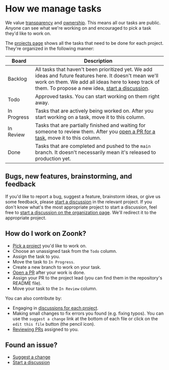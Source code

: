 # How we manage tasks

We value [transparency](../about/values.md#transparency) and [ownership](../about/values.md#ownership).
This means all our tasks are public.
Anyone can see what we're working on and encouraged to pick a task they'd like to work on.

The [projects page](https://github.com/orgs/zoonk/projects?type=beta) shows all the tasks that need to be done for each project.
They're organized in the following manner:

|Board|Description|
|-----|-----------|
|Backlog|All tasks that haven't been prioritized yet. We add ideas and future features here. It doesn't mean we'll work on them. We add all ideas here to keep track of them. To propose a new idea, [start a discussion](./managing-discussions.md).|
|Todo|Approved tasks. You can start working on them right away.|
|In Progress|Tasks that are actively being worked on. After you start working on a task, move it to this column.|
|In Review|Tasks that are partially finished and waiting for someone to review them. After you [open a PR for a task](./managing-prs.md), move it to this column.|
|Done|Tasks that are completed and pushed to the `main` branch. It doesn't necessarily mean it's released to production yet.|

## Bugs, new features, brainstorming, and feedback

If you'd like to report a bug, suggest a feature, brainstorm ideas, or give us some feedback,
please [start a discussion](./managing-discussions.md) in the relevant project.
If you don't know what's the most appropriate project to start a discussion,
feel free to [start a discussion on the organization page](https://github.com/orgs/zoonk/discussions).
We'll redirect it to the appropriate project.

## How do I work on Zoonk?

- [Pick a project](https://github.com/orgs/zoonk/projects?type=beta) you'd like to work on.
- Choose an unassigned task from the `Todo` column.
- Assign the task to you.
- Move the task to `In Progress`.
- Create a new branch to work on your task.
- [Open a PR](./managing-prs.md) after your work is done.
- Assign your PR to the project lead (you can find them in the repository's README file).
- Move your task to the `In Review` column.

You can also contribute by:
- Engaging in [discussions for each project](./managing-discussions.md).
- Making small changes to fix errors you found (e.g. fixing typos).
You can use the `suggest a change` link at the bottom of each file or click on the `edit this file` button (the pencil icon).
- [Reviewing PRs](./managing-prs.md) assigned to you.

## Found an issue?

- [Suggest a change](https://github.com/zoonk/handbook/edit/main/how-we-work/managing-tasks.md)
- [Start a discussion](https://github.com/zoonk/handbook/discussions/new)
